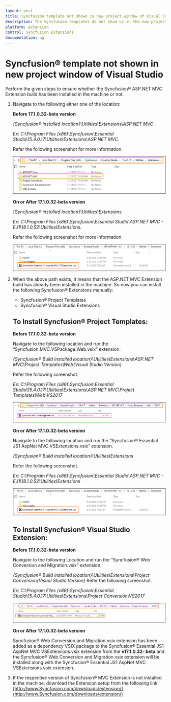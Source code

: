 ```yaml
---
layout: post
title: Syncfusion template not shown in new project window of Visual Studio
description: The Syncfusion templates do not show up in the new project window of visual studio.  how can to get them installed?
platform: extension
control: Syncfusion Extensions
documentation: ug
---
```


# Syncfusion® template not shown in new project window of Visual Studio

Perform the given steps to ensure whether the Syncfusion® ASP.NET MVC Extension build has been installed in the machine or not.

1. Navigate to the following either one of the location:

   **Before 17.1.0.32-beta version**

   _{Syncfusion® installed location}\Utilities\Extensions\ASP.NET MVC_

   _Ex: C:\Program Files (x86)\Syncfusion\Essential Studio\15.4.0.17\Utilities\Extensions\ASP.NET MVC._

   Refer the following screenshot for more information.



   ![Syncfusion ASP.NET MVC Extension installed location](The-Syncfusion-templatesd_images/The-Syncfusion-templatesd-img1.png)

   **On or After 17.1.0.32-beta version**

   _{Syncfusion® installed location}\Utilities\Extensions_

   _Ex: C:\Program Files (x86)\Syncfusion\Essential Studio\ASP.NET MVC - EJ1\18.1.0.52\Utilities\Extensions._

   Refer the following screenshot for more information.

   ![Syncfusion ASP.NET MVC Extension installed location](The-Syncfusion-templatesd_images/The-Syncfusion-templatesd-img4.png)


2. When the above path exists, it means that the ASP.NET MVC Extension build has already been installed in the machine. So now you can install the following Syncfusion®
   Extensions manually:
   * Syncfusion® Project Templates
   * Syncfusion® Visual Studio Extensions

   ## To Install Syncfusion® Project Templates: 

   **Before 17.1.0.32-beta version**

   Navigate to the following location and run the “Syncfusion.MVC.VSPackage.Web.vsix” extension.

   _{Syncfusion® Build installed location}\Utilities\Extensions\ASP.NET MVC\Project Templates\Web\{Visual Studio Version}_

   Refer the following screenshot.

   _Ex: C:\Program Files (x86)\Syncfusion\Essential Studio\15.4.0.17\Utilities\Extensions\ASP.NET MVC\Project Templates\Web\VS2017_


   ![Syncfusion ASP.NET MVC Project Template VSIX file location](The-Syncfusion-templatesd_images/The-Syncfusion-templatesd-img2.png)

   **On or After 17.1.0.32-beta version**

   Navigate to the following location and run the “Syncfusion® Essential JS1 AspNet MVC VSExtensions.vsix” extension.

   _{Syncfusion® Build installed location}\Utilities\Extensions_

   Refer the following screenshot.

   _Ex: C:\Program Files (x86)\Syncfusion\Essential Studio\ASP.NET MVC - EJ1\18.1.0.52\Utilities\Extensions_


   ![Syncfusion ASP.NET MVC Project Template VSIX file location](The-Syncfusion-templatesd_images/The-Syncfusion-templatesd-img4.png)

   ## To Install Syncfusion® Visual Studio Extension:

   **Before 17.1.0.32-beta version**

   Navigate to the following Location and run the “Syncfusion® Web Conversion and Migration.vsix” extension. 

   _{Syncfusion® Build installed location}\Utilities\Extensions\Project Conversion\{Visual Studio Version}_
   Refer the following screenshot.

   _Ex: C:\Program Files (x86)\Syncfusion\Essential Studio\15.4.0.17\Utilities\Extensions\Project Conversion\VS2017_


   ![Syncfusion Web Conversion and Migration VSIX file location](The-Syncfusion-templatesd_images/The-Syncfusion-templatesd-img3.png)

   **On or After 17.1.0.32-beta version**

   Syncfusion® Web Conversion and Migration.vsix extension has been added as a dependency VSIX package to the Syncfusion® Essential JS1 AspNet MVC VSExtensions.vsix extension from the **v17.1.0.32- beta** and the Syncfusion® Web Conversion and Migration.vsix extension will be installed along with the Syncfusion® Essential JS1 AspNet MVC VSExtensions.vsix extension.

3. If the respective version of Syncfusion® MVC Extension is not installed in the machine, download the Extension setup from the following link.        [http://www.Syncfusion.com/downloads/extension/](http://www.Syncfusion.com/downloads/extension/)
